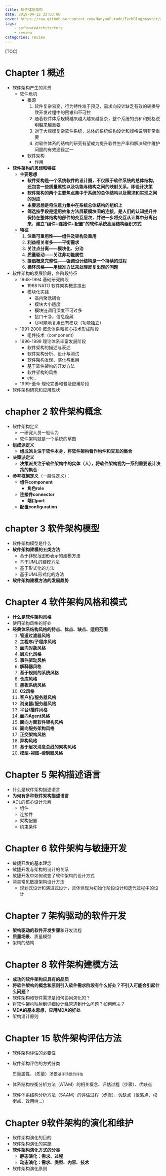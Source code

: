 ```yaml
---
title: 软件体系架构
date: 2019-04-12 23:03:06
cover: https://raw.githubusercontent.com/HanyuuFurude/TechBlog/master/res/rm.png
tags: 
	- softwareArchitecture
	- review
categories: review
---
```

[TOC]

# Chapter 1 概述

-   软件架构产生的背景
    -   软件危机
        -   根源
            1.  软件复杂易变，行为特性难于预见，需求向设计缺乏有效的转换导致开发过程中的困难和不可控
            2.  随着软件体系规模越来越大越来越复杂，整个系统的贵和和规格说明越来越重要
            3.  对于大规模复杂软件系统，总体的系统结构设计和规格说明非常重要
            4.  对软件体系的结构的研究有望成为提升软件生产率和解决软件维护问题的有效途径之一
        -   软件架构
            -   作用
-   **软件架构的思想和特征**
    -   **主要思想**
        -   **软件架构是一个系统软件的设计图，不仅限于软件系统的总体结构，还包含一些质量属性以及功能与结构之间的映射关系，即设计决策**
        -   **软件架构的两个主要焦点集中于系统的总体结构以及需求和实现之间的对应**
        -   **主要思想是将注意力集中在系统总体结构的组织上**
        -   **筛选按手段是运用抽象方法屏蔽模块间的连接，是人们的认知提升并保持在整体结构的部件的交互层次，并进一步将交互从计算中分离出来，建立“组件+连接件+配置”的软件系统高层结构组织方式**
    -   **特征**
        1.  **注重可重用性——组件及架构及重用**
        2.  **利益相关者多——平衡需求**
        3.  **关注点分离——模块化、分治**
        4.  **质量驱动——关注非功能属性**
        5.  **提倡概念完整性——强调设计结构是一个持续的过程**
        6.  **循环风格——用标准方法来处理反复出现的问题**
-   软件架构的发展阶段，各阶段特征
    -   1968-1994 基础研究阶段
        -   1968 NATO 软件架构概念提出
        -   模块化实践
            -   高内聚低耦合
            -   模块大小适度
            -   模块链调用深度不可过多
            -   接口干净，信息隐藏
            -   尽可能地复用已有模块（功能独立）
    -   1991-2000 概念体系和核心技术形成阶段
        -   组件技术（component）
    -   1996-1999 理论体系丰富发展阶段
        -   软件架构的描述与表述
        -   软件架构分析、设计与测试
        -   软件架构发现、演化与重用
        -   基于软件架构的开发方法
        -   软件架构的风格
        -   etc..
    -   1999-至今 理论完善和普及应用阶段
-   软件架构研究和应用现状

# chapher 2 软件架构概念

-   软件架构定义
    -   一研究人员一般认为
    -   软件架构就是一个系统的草图
-   **组成派定义**
    -   **组成派关注于软件本身，将软件架构看作构件和交互的集合**
-   **决策派定义**
    -   **决策派关注于软件架构中的实体（人），将软件架构视为一系列重要设计决策的集合**
-   **参考框架定义**（一般性定义）：
    -   **组件component**
        -   **角色role**
    -   **连接件connector**
        -   **端口port**
    -   **配置configuration**

# chapter 3 软件架构模型

-   软件架构模型是什么
-   **软件架构建模的五类方法**
    -   基于非规范图形表示的建模方法
    -   基于UML的建模方法
    -   基于形式化的方法
    -   基于UML形式化的方法
-   **软件架构建模方法的发展趋势**

# Chapter 4 软件架构风格和模式

-   **什么是软件架构风格**
-   使用架构风格的好处
-   **经典体系结构风格的特点、优点、缺点、适用范围**
    1.  **管道过滤器风格**
    2.  **主程序/子程序风格**
    3.  **面向对象风格**
    4.  **层次化风格**
    5.  **事件驱动风格**
    6.  **解释器风格**
    7.  **基于规则的系统风格**
    8.  **仓库风格**
    9.  **黑板系统风格**
    10.  **C2风格**
    11.  **客户机/服务器风格**
    12.  **浏览器/服务器风格**
    13.  **平台/插件风格**
    14.  **面向Agent风格**
    15.  **面向方面软件架构风格**
    16.  **面向服务架构风格**
    17.  **正交架构风格**
    18.  **异构风格**
    19.  **基于层次消息总线的架构风格**
    20.  **模型-视图-控制器风格**

# Chapter 5 架构描述语言

-   什么是软件架构描述语言
-   **为何有多种软件架构描述语言**
-   ADL的核心设计元素
    -   组件
    -   连接件
    -   架构配置
    -   约束条件

# Chapter 6 软件架构与敏捷开发

-   敏捷开发的基本理念
-   敏捷开发与架构的设计的关系
-   敏捷开发中如何改变了软件架构的设计方式
-   两类常见敏捷架构设计方法
    -   规划式设计和演进式设计，具体体现为初始化阶段设计和迭代过程中的设计

# Chapter 7 架构驱动的软件开发

-   **架构驱动的软件开发步骤**和开发流程
-   **质量场景**、质量模型
-   架构的结构

# Chapter 8 软件架构建模方法

-   **成功的软件架构应具有的品质**
-   **将软件架构的概念和原则引入软件需求阶段有什么好处？不引入可能会引起什么问题？**
-   软件架构和软件需求是如何协同演化的？
-   将软件架构映射到详细设计经常遇到什么问题？如何解决？
-   **MDA的基本思想，应用MDA的好处**
-   架构设计原则

# Chapter 15 软件架构评估方法

-   软件架构评估的必要性

-   软件架构评估的方式分类

    质量属性、（质量）场景<small>基于场景的评估</small>

-   体系结构权衡分析方法（ATAM）的相关概念、评估过程（步骤）、优缺点

-   软件体系结构分析方法（SAAM）的评估过程（步骤）、优缺点（敏感点、权衡点、效用树...）



# Chapter 9软件架构的演化和维护

-   软件架构演化的目的
-   软件架构演化的实施
-   **软件架构演化方式的分类**
    -   **静态演化：需求、过程**
    -   **动态演化：需求、类型、内容、技术**
-   软件架构演化原则